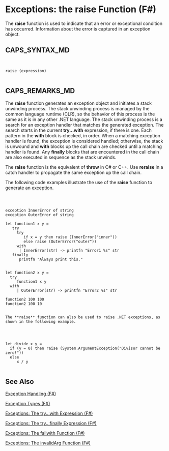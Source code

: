 # Exceptions: the raise Function (F#)

The **raise** function is used to indicate that an error or exceptional condition has occurred. Information about the error is captured in an exception object.


## CAPS_SYNTAX_MD



```


raise (expression)


```



## CAPS_REMARKS_MD
The **raise** function generates an exception object and initiates a stack unwinding process. The stack unwinding process is managed by the common language runtime (CLR), so the behavior of this process is the same as it is in any other .NET language. The stack unwinding process is a search for an exception handler that matches the generated exception. The search starts in the current **try...with** expression, if there is one. Each pattern in the **with** block is checked, in order. When a matching exception handler is found, the exception is considered handled; otherwise, the stack is unwound and **with** blocks up the call chain are checked until a matching handler is found. Any **finally** blocks that are encountered in the call chain are also executed in sequence as the stack unwinds.

The **raise** function is the equivalent of **throw** in C# or C++. Use **reraise** in a catch handler to propagate the same exception up the call chain.

The following code examples illustrate the use of the **raise** function to generate an exception.



```



exception InnerError of string
exception OuterError of string

let function1 x y =
   try
     try
        if x = y then raise (InnerError("inner"))
        else raise (OuterError("outer"))
     with
      | InnerError(str) -> printfn "Error1 %s" str
   finally
      printfn "Always print this."
      
      
let function2 x y =
  try
     function1 x y
  with
     | OuterError(str) -> printfn "Error2 %s" str
     
function2 100 100
function2 100 10


```



    The **raise** function can also be used to raise .NET exceptions, as shown in the following example.



```



let divide x y =
  if (y = 0) then raise (System.ArgumentException("Divisor cannot be zero!"))
  else
     x / y


```



    
## See Also
[Exception Handling &#40;F&#35;&#41;](Exception+Handling+%28F%23%29.md)

[Exception Types &#40;F&#35;&#41;](Exception+Types+%28F%23%29.md)

[Exceptions: The try...with Expression &#40;F&#35;&#41;](Exceptions+-+The+try...with+Expression+%28F%23%29.md)

[Exceptions: The try...finally Expression &#40;F&#35;&#41;](Exceptions+-+The+try...finally+Expression+%28F%23%29.md)

[Exceptions: The failwith Function &#40;F&#35;&#41;](Exceptions+-+The+failwith+Function+%28F%23%29.md)

[Exceptions: The invalidArg Function &#40;F&#35;&#41;](Exceptions+-+The+invalidArg+Function+%28F%23%29.md)

